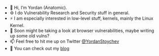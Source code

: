 - 👋 Hi, I’m Yordan (Anatomic).
- ⚙️ I do Vulnerability Research and Security stuff in general.
- ⚡️ I am especially interested in low-level stuff, kernels, mainly the Linux Kernel.
- 🌱 Soon might be taking a look at browser vulnerabilities, maybe writing up some old vulns?
- 📫 Feel free to hit me up on Twitter [@YordanStoychev](https://twitter.com/YordanStoychev)
- 📝 You can check out my [blog](https://ysanatomic.github.io)
<!---
ysanatomic/ysanatomic is a ✨ special ✨ repository because its `README.md` (this file) appears on your GitHub profile.
You can click the Preview link to take a look at your changes.
--->
